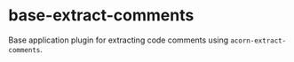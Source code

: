 # base-extract-comments
Base application plugin for extracting code comments using `acorn-extract-comments`.
